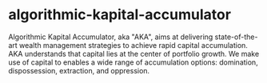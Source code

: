 # algorithmic-kapital-accumulator
Algorithmic Kapital Accumulator, aka "AKA", aims at delivering state-of-the-art wealth management strategies to achieve rapid capital accumulation. AKA understands that capital lies at the center of portfolio growth. We make use of capital to enables a wide range of accumulation options: domination, dispossession, extraction, and oppression.
